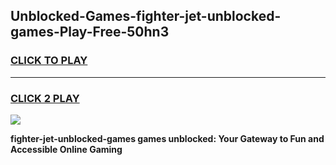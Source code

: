 
## Unblocked-Games-fighter-jet-unblocked-games-Play-Free-50hn3
<h3>
<a href="https://premium76.site?title=fighter-jet-unblocked-games&ref=10A">CLICK TO PLAY</a></h3>
<hr>

<h3>
<a href="https://premium76.site?title=fighter-jet-unblocked-games&ref=10A">CLICK 2 PLAY</a>
  
</h3>

<a href="https://premium76.site?title=fighter-jet-unblocked-games&ref=10A"><img src="https://clearcache.store/games.png"></a>


**fighter-jet-unblocked-games games unblocked: Your Gateway to Fun and Accessible Online Gaming**
